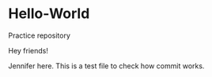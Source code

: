 # Hello-World
Practice repository 

Hey friends!

Jennifer here. This is a test file to check how commit works.
